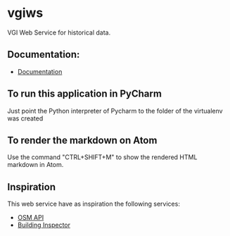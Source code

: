 # vgiws

VGI Web Service for historical data.


## Documentation:

- [Documentation](doc/README.md)


## To run this application in PyCharm

Just point the Python interpreter of Pycharm to the folder of the virtualenv was created


## To render the markdown on Atom

Use the command "CTRL+SHIFT+M" to show the rendered HTML markdown in Atom.


## Inspiration

This web service have as inspiration the following services:

- [OSM API](http://wiki.openstreetmap.org/wiki/API_v0.6)
- [Building Inspector](https://buildinginspector.nypl.org/data)
